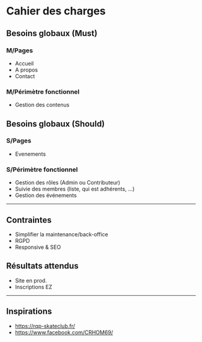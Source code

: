 # Cahier des charges

## Besoins globaux (Must)

### M/Pages

- Accueil
- A propos
- Contact

### M/Périmètre fonctionnel

- Gestion des contenus

## Besoins globaux (Should)

### S/Pages

- Evenements

### S/Périmètre fonctionnel

- Gestion des rôles (Admin ou Contributeur)
- Suivie des membres (liste, qui est adhérents, ...)
- Gestion des événements

---

## Contraintes

- Simplifier la maintenance/back-office
- RGPD
- Responsive & SEO

## Résultats attendus

- Site en prod.
- Inscriptions EZ

---

## Inspirations

- <https://rqp-skateclub.fr/>
- <https://www.facebook.com/CRHOM69/>
